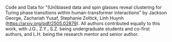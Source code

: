 Code and Data for "(Un)biased data and spin glasses reveal clustering for Turing phase transitions within human-transformer interactions" by Jackson George, Zachariah Yusaf, Stephanie Zoltick, Linh Huynh (https://arxiv.org/pdf/2505.02879). All authors contributed equally to this work, with J.G., Z.Y., S.Z. being undergraduate students and co-first authors, and L.H. being the research mentor and senior author.
